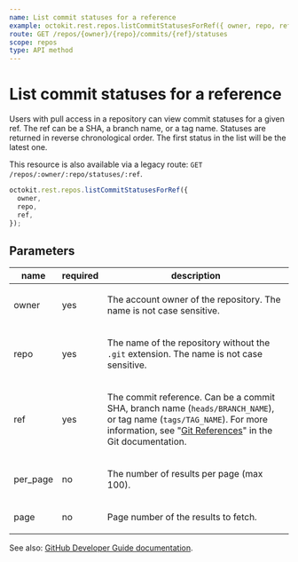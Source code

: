 ```yaml
---
name: List commit statuses for a reference
example: octokit.rest.repos.listCommitStatusesForRef({ owner, repo, ref })
route: GET /repos/{owner}/{repo}/commits/{ref}/statuses
scope: repos
type: API method
---
```


# List commit statuses for a reference

Users with pull access in a repository can view commit statuses for a given ref. The ref can be a SHA, a branch name, or a tag name. Statuses are returned in reverse chronological order. The first status in the list will be the latest one.

This resource is also available via a legacy route: `GET /repos/:owner/:repo/statuses/:ref`.

```js
octokit.rest.repos.listCommitStatusesForRef({
  owner,
  repo,
  ref,
});
```

## Parameters

<table>
  <thead>
    <tr>
      <th>name</th>
      <th>required</th>
      <th>description</th>
    </tr>
  </thead>
  <tbody>
    <tr><td>owner</td><td>yes</td><td>

The account owner of the repository. The name is not case sensitive.

</td></tr>
<tr><td>repo</td><td>yes</td><td>

The name of the repository without the `.git` extension. The name is not case sensitive.

</td></tr>
<tr><td>ref</td><td>yes</td><td>

The commit reference. Can be a commit SHA, branch name (`heads/BRANCH_NAME`), or tag name (`tags/TAG_NAME`). For more information, see "[Git References](https://git-scm.com/book/en/v2/Git-Internals-Git-References)" in the Git documentation.

</td></tr>
<tr><td>per_page</td><td>no</td><td>

The number of results per page (max 100).

</td></tr>
<tr><td>page</td><td>no</td><td>

Page number of the results to fetch.

</td></tr>
  </tbody>
</table>

See also: [GitHub Developer Guide documentation](https://docs.github.com/rest/commits/statuses#list-commit-statuses-for-a-reference).
